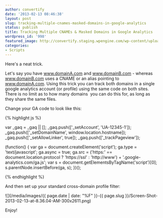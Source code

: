 ```yaml
---
author: convertify
date: '2013-02-13 08:46:38'
layout: post
slug: tracking-multiple-cnames-masked-domains-in-google-analytics
status: publish
title: Tracking Multiple CNAMEs & Masked Domains in Google Analytics
wordpress_id: '998'
featured_image: http://convertify.staging.wpengine.com/wp-content/uploads/2013/02/Untitled-2.jpg
categories:
- Scripts
---
```


Here's a neat trick.

Let's say you have www.domainA.com and www.domainB.com - whereas www.domainB.com uses a CNAME or an alias pointing to www.domainA.com. Using this trick you can track both domains in a single google analytics account (or profile) using the same code on both sites. There is no limit as to how many domains  you can do this for, as long as they share the same files.

Change your GA code to look like this:

{% highlight js %}

var _gaq = _gaq || []; _gaq.push(['_setAccount', 'UA-12345-1']); _gaq.push(['_setDomainName', window.location.hostname]); _gaq.push(['_setAllowLinker', true]); _gaq.push(['_trackPageview']);

(function() { var ga = document.createElement('script'); ga.type = 'text/javascript'; ga.async = true; ga.src = ('https:' == document.location.protocol ? 'https://ssl' : 'http://www') + '.google-analytics.com/ga.js'; var s = document.getElementsByTagName('script')[0]; s.parentNode.insertBefore(ga, s); })();

{% endhighlight %}

And then set up your standard cross-domain profile filter:

![](/media/images/{{ page.date | date: "%F" }}-{{ page.slug }}/Screen-Shot-2013-02-13-at-8.36.04-AM-300x2611.png)

Enjoy!
